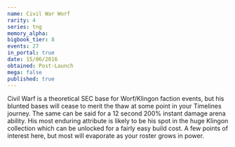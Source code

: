 ```yaml
---
name: Civil War Worf
rarity: 4
series: tng
memory_alpha:
bigbook_tier: 8
events: 27
in_portal: true
date: 15/06/2016
obtained: Post-Launch
mega: false
published: true
---
```


Civil Warf is a theoretical SEC base for Worf/Klingon faction events, but his blunted bases will cease to merit the thaw at some point in your Timelines journey. The same can be said for a 12 second 200% instant damage arena ability. His most enduring attribute is likely to be his spot in the huge Klingon collection which can be unlocked for a fairly easy build cost. A few points of interest here, but most will evaporate as your roster grows in power.
